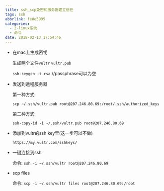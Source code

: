 ```yaml
---
title: ssh_scp免密和服务器建立信任
tags: ssh
abbrlink: fe0e5995
categories:
  - 2-linux系统
  - 命令
date: 2018-02-13 17:54:46
---
```


+ 在mac上生成密钥
	
	生成两个文件`vultr`  `vultr.pub`
	
	`ssh-keygen -t rsa`   //passphrase可以为空

+ 发送到远程服务器

	第一种方式: 
	
	`scp ~/.ssh/vultr.pub root@207.246.80.69:/root/.ssh/authorized_keys`
	
	第二种方式:
	
	`ssh-copy-id -i ~/.ssh/vultr.pub root@207.246.80.69`

<!-- more -->
+ 添加到vultr的ssh key里(这一步可以不做)

	`https://my.vultr.com/sshkeys/`

	

+ 一键连接到ssh
	
	命令: `ssh -i ~/.ssh/vultr root@207.246.80.69`

+ scp files

	命令: `scp -i ~/.ssh/vultr files root@207.246.80.69:/root`
